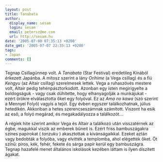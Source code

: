 ```yaml
---
layout: post
title: Tanabata
author:
  display_name: sesam
  login: sesam
  email: petersz@me.com
  url: http://sesam.hu
date: '2005-07-08 07:35:13 +0200'
date_gmt: '2005-07-07 22:35:13 +0200'
tags:
- Japan
comments: []
---
```


Tegnap Csillagünnep volt. A _Tanabata_ (Star Festival) eredetileg Kínából érkezett Japánba. A mítosz szerint a lány _Orihime_ (a Vega csillag) és a fiú _Kengyu_ (az Altair csillag) szerelmesek lettek. Vega a ruhaszövés mestere volt, Altair pedig tehénpásztorkodott. Azonban egy isten megirigyelte a boldogságuk - vagy csak dühítette, hogy elhanyagolják a munkájukat - ezért örökre elválasztotta őket egy folyóval. Ez az _Ama no kawa_ (szó szerint a Mennyei Folyó) vagyis a tejút. Egy évben egyszer találkozhatnak, július hetedikén. Akkoriban a hetes szerencseszámnak számított. Viszont ha esik az eső, a folyó megárad, és megakadályozza a találkozót...

A régiek hite szerint amikor Vega és Altair a találkozó után visszatérnek az égbe, magukkal viszik az emberek bűneit is. Ezért friss bambuszágakra színes papírokat ( _tanzuku_ ) akasztottak a kívánságaikkal. Ezeket aztán vagy bedobták a folyóba, vagy elvitték a templomba, ahol elégették őket. Öt színű: piros, kék, fehér, fekete és sárga papír kerül egy bambuszágra. Tegnap hazafelé menet általános iskolások kezében láttam is ilyen díszített ágakat.
